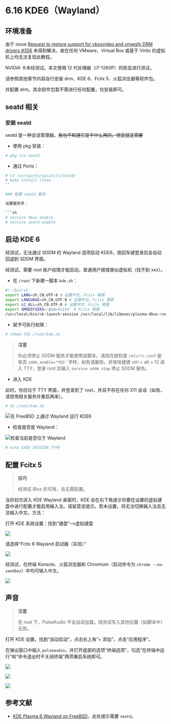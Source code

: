 # 6.16 KDE6（Wayland）

## 环境准备

由于 issue [Request to restore support for vboxvideo and vmwgfx DRM drivers #356](https://github.com/freebsd/drm-kmod/issues/356) 未得到解决，故在任何 VMware、Virtual Box 或基于 Virtio 的虚拟机上均无法复现此教程。

NVIDIA 卡未经测试。本文使用 12 代处理器（i7-1260P）的核显进行测试。

请参照其他章节内容自行安装 drm、KDE 6、Fcitx 5、火狐浏览器等软件包。

并配置 drm。其余软件包暂不需进行任何配置，仅安装即可。

## seatd 相关

### 安装 seatd

seatd 是一种会话管理器。~~我也不知道它是干什么用的，但是就是需要~~

- 使用 pkg 安装：
  
```sh
# pkg ins seatd
```

- 通过 Ports：

```sh
# cd /usr/ports/sysutils/seatd/ 
# make install clean
``

### 配置 seatd 服务

设置服务项：

```sh
# service dbus enable
# service seatd enable
```

## 启动 KDE 6

经测试，无法通过 SDDM 的 Wayland 选项启动 KDE6，按回车键登录后会自动回退到 SDDM 界面。

经测试，需要 root 账户权限才能启动，普通用户报错类似虚拟机（找不到 xxx）。

- 在 `/root` 下新建一脚本 `kde.sh`：

```sh
#! /bin/sh
export LANG=zh_CN.UTF-8 # 设置中文，Fcitx 需要
export LANGUAGE=zh_CN.UTF-8 # 设置中文，Fcitx 需要
export LC_ALL=zh_CN.UTF-8 # 设置中文，Fcitx 需要
export XMODIFIERS='@im=fcitx' # Fcitx 需要
/usr/local/bin/ck-launch-session /usr/local/lib/libexec/plasma-dbus-run-session-if-needed /usr/local/bin/startplasma-wayland # 启动桌面的命令
```

- 赋予可执行权限：

```sh
# chmod 755 /root/kde.sh
```

>**注意**
>
>你必须停止 SDDM 服务才能使用该脚本。请现在就检查 `/etc/rc.conf` 是有否 `sddm_enable="YES"` 字样，如有请删除。并按快捷键 ctrl + alt + f2 进入 TTY，登录 root 后输入 `service sddm stop` 停止 SDDM 服务。

- 进入 KDE

此时，你应位于 TTY 界面，并登录到了 root，并且不存在任何 X11 会话（如有，请禁用相关服务并重启再来）。

```sh
# sh /root/kde.sh
```

![在 FreeBSD 上通过 Wayland 运行 KDE6](../.gitbook/assets/kde-Wayland1.png)

- 检查是否是 Wayland：

![检查当前是否位于 Wayland](../.gitbook/assets/kde-Wayland2.png)

```sh
# echo $XDG_SESSION_TYPE
```

## 配置 Fcitx 5

>**技巧**
>
>经测试 IBus 亦可用，且无需配置。

当你初次进入 KDE Wayland 桌面时，KDE 会在右下角提示你要在设置的虚拟键盘中进行配置才能启用输入法。请留意该提示。若未设置，将无法切换输入法且无法输入中文。方法：

打开 KDE 系统设置：找到“键盘”——>虚拟键盘

![](../.gitbook/assets/kde-Wayland3.png)

请选择“Fcitx 6 Wayland 启动器（实验）”

![](../.gitbook/assets/kde-Wayland5.png)

经测试，在终端 Konsole、火狐浏览器和 Chromium（启动命令为 `chrome --no-sandbox`）中均可输入中文。

![](../.gitbook/assets/kde-Wayland4.png)

## 声音

>**注意**
>
>在 root 下，PulseAudio 不会自动加载。经测试写入其他位置（如脚本中）无效。

打开 KDE 设置，找到“自动启动”，点击右上角“+ 添加”，点击“应用程序”。

在弹出窗口中输入 `pulseaudio`，并打开底部的选项“终端选项”，勾选“在终端中运行”和“命令退出时不关闭终端”两项重启系统即可。

![](../.gitbook/assets/kde-Wayland7.png)

![](../.gitbook/assets/kde-Wayland8.png)

![](../.gitbook/assets/kde-Wayland6.png)

## 参考文献

- [KDE Plasma 6 Wayland on FreeBSD](https://euroquis.nl/kde/2025/09/07/wayland.html)，此处提示需要 `seatd`。
